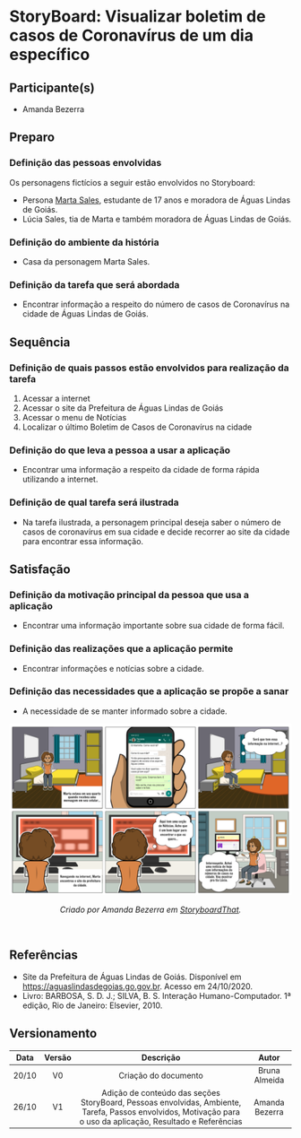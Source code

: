 # StoryBoard: Visualizar boletim de casos de Coronavírus de um dia específico

## Participante(s)
- Amanda Bezerra

## Preparo

### Definição das pessoas envolvidas

Os personagens fictícios a seguir estão envolvidos no Storyboard:

- Persona [Marta Sales](https://interacao-humano-computador.github.io/2020.1-Prefeiturade-Aguas-Lindas-de-Goias/perfil_usuario/perfil_personas/), estudante de 17 anos e moradora de Águas Lindas de Goiás.
- Lúcia Sales, tia de Marta e também moradora de Águas Lindas de Goiás.

### Definição do ambiente da história

- Casa da personagem Marta Sales.

### Definição da tarefa que será abordada

- Encontrar informação a respeito do número de casos de Coronavírus na cidade de Águas Lindas de Goiás.

## Sequência

### Definição de quais passos estão envolvidos para realização da tarefa

1. Acessar a internet
2. Acessar o site da Prefeitura de Águas Lindas de Goiás
3. Acessar o menu de Notícias
4. Localizar o último Boletim de Casos de Coronavírus na cidade

### Definição do que leva a pessoa a usar a aplicação

- Encontrar uma informação a respeito da cidade de forma rápida utilizando a internet.

### Definição de qual tarefa será ilustrada

- Na tarefa ilustrada, a personagem principal deseja saber o número de casos de coronavírus em sua cidade e decide recorrer ao site da cidade para encontrar essa informação.

## Satisfação

### Definição da motivação principal da pessoa que usa a aplicação

- Encontrar uma informação importante sobre sua cidade de forma fácil.

### Definição das realizações que a aplicação permite

- Encontrar informações e notícias sobre a cidade.

### Definição das necessidades que a aplicação se propõe a sanar

- A necessidade de se manter informado sobre a cidade.


[ ![](../imagens/storyboard/storyboard_5.png) ](../imagens/storyboard/storyboard_5.png)
<p align = "center">
<i>
Criado por Amanda Bezerra em <a href= "https://www.storyboardthat.com/">StoryboardThat</a>.
</i>
</p>

<br>

## Referências

+ Site da Prefeitura de Águas Lindas de Goiás. Disponível em <https://aguaslindasdegoias.go.gov.br>. Acesso em 24/10/2020.
+ Livro: BARBOSA, S. D. J.; SILVA, B. S. Interação Humano-Computador. 1ª edição, Rio de Janeiro: Elsevier, 2010.

## Versionamento

| Data  | Versão |                                                                           Descrição                                                                           |     Autor      |
| :---: | :----: | :-----------------------------------------------------------------------------------------------------------------------------------------------------------: | :------------: |
| 20/10 |   V0   |                                                                     Criação do documento                                                                      | Bruna Almeida  |
| 26/10 |   V1   | Adição de conteúdo das seções StoryBoard, Pessoas envolvidas, Ambiente, Tarefa, Passos envolvidos, Motivação para o uso da aplicação, Resultado e Referências | Amanda Bezerra |
